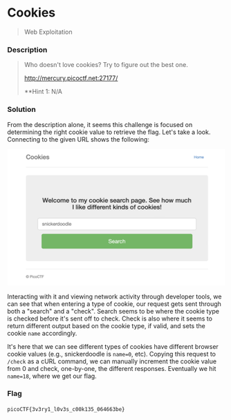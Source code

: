 # Cookies
> Web Exploitation

### Description
> Who doesn't love cookies? Try to figure out the best one.
>
> http://mercury.picoctf.net:27177/
>
> **Hint 1: N/A

### Solution
From the description alone, it seems this challenge is focused on determining the right cookie value to retrieve the flag. Let's take a look. Connecting to the given URL shows the following:

![URL Web Page](../../images/cookies_1.png)

Interacting with it and viewing network activity through developer tools, we can see that when entering a type of cookie, our request gets sent through both a "search" and a "check". Search seems to be where the cookie type is checked before it's sent off to check. Check is also where it seems to return different output based on the cookie type, if valid, and sets the cookie `name` accordingly.

It's here that we can see different types of cookies have different browser cookie values (e.g., snickerdoodle is `name=0`, etc). Copying this request to `/check` as a cURL command, we can manually increment the cookie value from 0 and check, one-by-one, the different responses. Eventually we hit `name=18`, where we get our flag.

### Flag
`picoCTF{3v3ry1_l0v3s_c00k135_064663be}`
